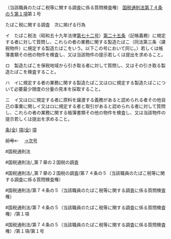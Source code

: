 （当該職員のたばこ税等に関する調査に係る質問検査権）
[国税通則法第７４条の５第１項](国税通則法＿＿＿＿＿第７４条の５第１項)第１号

たばこ税に関する調査　次に掲げる行為

イ　たばこ税法（昭和五十九年法律[第七十二号](国税通則法＿＿＿＿＿第７４条の５第１項第７２号)）[第二十五条](国税通則法＿＿＿＿＿第２５条第１項)（記帳義務）に規定する者に対して質問し、これらの者の業務に関する製造たばこ（同法第三条（課税物件）に規定する製造たばこをいう。以下この号において同じ。）若しくは帳簿書類その他の物件を検査し、又は当該物件の提示若しくは提出を求めること。

ロ　製造たばこを保税地域から引き取る者に対して質問し、又はその引き取る製造たばこを検査すること。

ハ　イに規定する者の業務に関する製造たばこ又はロに規定する製造たばこについて必要最少限度の分量の見本を採取すること。

ニ　イ又はロに規定する者に原料を譲渡する義務があると認められる者その他自己の事業に関しイ又はロに規定する者と取引があると認められる者に対して質問し、これらの者の業務に関する帳簿書類その他の物件を検査し、又は当該物件の提示若しくは提出を求めること。

[条(全)](国税通則法＿＿＿＿＿第７４条の５_.md)    [項(全)](国税通則法＿＿＿＿＿第７４条の５第１項_.md)    [項](国税通則法＿＿＿＿＿第７４条の５第１項.md)

~~前号←~~　  [→次号](国税通則法＿＿＿＿＿第７４条の５第１項第２号.md)

#国税通則法

#国税通則法/_第７章の２国税の調査

#国税通則法/_第７章の２国税の調査/第７４条の５（当該職員のたばこ税等に関する調査に係る質問検査権）

#国税通則法/第７４条の５（当該職員のたばこ税等に関する調査に係る質問検査権）

#国税通則法/第７４条の５（当該職員のたばこ税等に関する調査に係る質問検査権）/第１項

#国税通則法/第７４条の５（当該職員のたばこ税等に関する調査に係る質問検査権）/第１項/第１号

